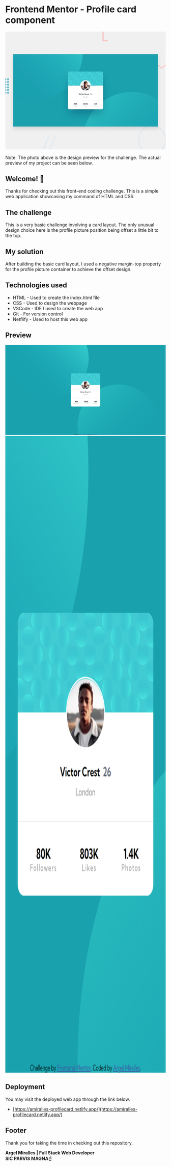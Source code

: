 # Frontend Mentor - Profile card component

![Design preview for the Profile card component coding challenge](./design/desktop-preview.jpg)

Note: The photo above is the design preview for the challenge. The actual preview of my project can be seen below.

## Welcome! 👋

Thanks for checking out this front-end coding challenge.
This is a simple web application showcasing my command of HTML and CSS.

## The challenge

This is a very basic challenge involving a card layout. The only unusual design choice here is the profile picture position being offset a little bit to the top.

## My solution

After building the basic card layout, I used a negative margin-top property for the profile picture container to achieve the offset design.

## Technologies used

- HTML - Used to create the index.html file
- CSS - Used to design the webpage
- VSCode - IDE I used to create the web app
- Git - For version control
- Netflify - Used to host this web app

## Preview

![Actual preview for my project - Desktop](./design/actual-desktop.png)
<img src="./design/actual-mobile.png" style = "height: 50vh;">

## Deployment

You may visit the deployed web app through the link below.

- [https://amiralles-profilecard.netlify.app/](https://amiralles-profilecard.netlify.app/)

## Footer

Thank you for taking the time in checking out this repository.

**Argel Miralles | Full Stack Web Developer**<br>
**SIC PARVIS MAGNA**☝
